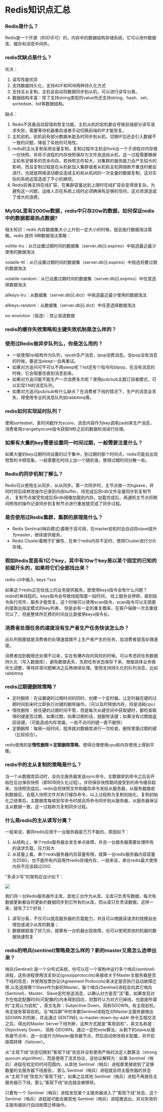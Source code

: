 # Redis知识点汇总

### Redis是什么？
Redis是一个开源（BSD许可）的，内存中的数据结构存储系统，它可以用作数据库、缓存和消息中间件。

### redis优缺点是什么？
优点：

1. 读写性能优异
2. 支持数据持久化，支持AOF和RDB两种持久化方式
3. 支持主从复制，主机会自动将数据同步到从机，可以进行读写分离。
4. 数据结构丰富：除了支持string类型的value外还支持string、hash、set、sortedset、list等数据结构。

缺点：
1. Redis不具备自动容错和恢复功能，主机从机的宕机都会导致前端部分读写请求失败，需要等待机器重启或者手动切换前端的IP才能恢复。
2. 主机宕机，宕机前有部分数据未能及时同步到从机，切换IP后还会引入数据不一致的问题，降低了系统的可用性。
3. redis的主从复制采用全量复制，复制过程中主机会fork出一个子进程对内存做一份快照，并将子进程的内存快照保存为文件发送给从机，这一过程需要确保主机有足够多的空余内存。若快照文件较大，对集群的服务能力会产生较大的影响，而且复制过程是在从机新加入集群或者从机和主机网络断开重连时都会进行，也就是网络波动都会造成主机和从机间的一次全量的数据复制，这对实际的系统运营造成了不小的麻烦。
4. Redis较难支持在线扩容，在集群容量达到上限时在线扩容会变得很复杂。为避免这一问题，运维人员在系统上线时必须确保有足够的空间，这对资源造成了很大的浪费。

### MySQL里有2000w数据，redis中只存20w的数据，如何保证redis中的数据都是热点数据?
相关知识：redis 内存数据集大小上升到一定大小的时候，就会施行数据淘汰策略。redis 提供 6种数据淘汰策略：

voltile-lru：从已设置过期时间的数据集（server.db[i].expires）中挑选最近最少使用的数据淘汰

volatile-ttl：从已设置过期时间的数据集（server.db[i].expires）中挑选将要过期的数据淘汰

volatile-random：从已设置过期时间的数据集（server.db[i].expires）中任意选择数据淘汰

allkeys-lru：从数据集（server.db[i].dict）中挑选最近最少使用的数据淘汰

allkeys-random：从数据集（server.db[i].dict）中任意选择数据淘汰

no-enviction（驱逐）：禁止驱逐数据

### redis的缓存失效策略和主键失效机制是怎么样的？


### 使用过Redis做异步队列么，你是怎么用的？
- 一般使用list结构作为队列，rpush生产消息，lpop消费消息。当lpop没有消息的时候，要适当sleep一会再重试。 
- 如果对方追问可不可以不用sleep呢？list还有个指令叫blpop，在没有消息的时候，它会阻塞住直到消息到来。 
- 如果对方追问能不能生产一次消费多次呢？使用pub/sub主题订阅者模式，可以实现1:N的消息队列。 
- 如果对方追问pub/sub有什么缺点？在消费者下线的情况下，生产的消息会丢失，得使用专业的消息队列如rabbitmq等。 

### redis如何实现延时队列？
使用sortedset，拿时间戳作为score，消息内容作为key调用zadd来生产消息，消费者用zrangebyscore指令获取N秒之前的数据轮询进行处理。

### 如果有大量的key需要设置同一时间过期，一般需要注意什么？ 
如果大量的key过期时间设置的过于集中，到过期的那个时间点，redis可能会出现短暂的卡顿现象。一般需要在时间上加一个随机值，使得过期时间分散一些。

### Redis的同步机制了解么？
Redis可以使用主从同步，从从同步。第一次同步时，主节点做一次bgsave，并同时将后续修改操作记录到内存buffer，待完成后将rdb文件全量同步到复制节点，
复制节点接受完成后将rdb镜像加载到内存。加载完成后，再通知主节点将期间修改的操作记录同步到复制节点进行重放就完成了同步过程。

### 是否使用过Redis集群，集群的原理是什么？ 
- Redis Sentinal(哨兵模式)着眼于高可用，在master宕机时会自动将slave提升为master，继续提供服务。 
- Redis Cluster着眼于扩展性，在单个redis内存不足时，使用Cluster进行分片存储。

### 假如Redis里面有1亿个key，其中有10w个key是以某个固定的已知的前缀开头的，如果将它们全部找出来？
redis-cli中输入: keys *xxx

如果这个redis正在给线上的业务提供服务，那使用keys指令会有什么问题？ redis的单线程的。keys指令会导致线程阻塞一段时间，
线上服务会停顿，直到指令执行完毕，服务才能恢复。这个时候可以使用scan指令，scan指令可以无阻塞的提取出指定模式的key列表，
但是会有一定的重复概率，在客户端做一次去重就可以了，但是整体所花费的时间会比直接用keys指令长。



### 消费者处理任务的速度没有生产者生产任务快该怎么办？
出队列阻塞就是消费者的处理速度跟不上生产者产生的任务，加消费者提高处理速度。 

消费者加到极限还处理不过来，实在有爆内存的风险的时候，可以考虑将任务数据持久化（写入数据库），避免数据丢失，先把任务状态保存下来，根据具体业务做优化调整，等待异常问题解决之后再继续处理。使用支持持久化的队列消息，比如 rabbitmq

### redis过期键删除策略？
- 定时删除：在设置键的过期时间的同时，创建一个定时器，让定时器在键的过期时间到来时立即执行对键的删除操作。（可以及时释放内存，但是消耗cpu）
- 惰性删除：放任键的过期时间不管，但是每次从键空间中获取键时，都检查取得的键是否过期，如果过期，如果过期的话，就删除该键；如果没有过期就返回该键。（可能造成内存泄漏，一些不访问的键一直不删除）
- 定期删除：每隔一段时间，程序就对数据库进行一次检查，删除里面过期的键（比较综合）。

redis使用的是**惰性删除＋定期删除策略**，使得合理使用cpu和内存使用上得到平衡。

### redis中的主从复制的策略是什么？
当一个从数据库启动时，会向主服务器发送sync命令，主数据收到命令之后会开始在后台保存快照（即RDB持久化过程）。并将保存快照期间接受到的命令缓存起来，当快照完成后，redis会将快照文件和缓存命令发给从服务器，从服务器接收到数据后，会载入快照文件并执行缓存命令，以上过程称为复制初始化，复制初始化之结束后，主数据库每收到写命令时就会将命令同步到从服务器，从服务器保证主从数据一致，这一过程称为复制同步过程。

### 什么是redis的主从读写分离？
一般来说，要将redis应用于一台服务器是万万不能的，原因如下：
1. 从结构上，单个redis服务器会发生单点故障，并且一台服务器需要处理所有的请求负载，压力较大
2. 从容量上看，单个redis服务器内存容量有限，就算一台redis服务器内容容量为256G，也不能所有内容用作redis存储内存，一般来说，单台redis最大使用内存不应该超过20G

”多读少写”的架构应设计如下：

![](./1111.png)

我们将一台Redis服务器作主库，其他三台作为从库，主库只负责写数据，每次有数据更新都会将更新的数据同步到它所有的从库，而从库只负责读数据，这样一来，就有了2个好处：
1. 读写分离，不仅可以提高服务器的负载能力，并且可以根据读请求的规模自由增加或减少从库的数量；
2. 数据被赋值了好几份，就算有一台机器出现故障，也可以使用其他的机器的数据快速恢复


### redis的哨兵(sentinel)策略是怎么样的？新的master又是怎么选举出来？
哨兵(Sentinel) 是一个分布式系统，你可以在一个架构中运行多个哨兵(sentinel) 进程，这些进程使用流言协议(gossipprotocols)来接收关于Master主服务器是否下线的信息，并使用投票协议(Agreement Protocols)来决定是否执行自动故障迁移,以及选择哪个Slave作为新的Master。每个哨兵(Sentinel)进程会向其它哨兵(Sentinel)、Master、Slave定时发送消息，以确认对方是否”活”着，如果发现对方在指定配置时间(可配置的)内未得到回应，则暂时认为对方已掉线，也就是所谓的”主观认为宕机” ，英文名称：Subjective Down，简称SDOWN。有主观宕机，肯定就有客观宕机。当“哨兵群”中的多数Sentinel进程在对Master主服务器做出 SDOWN 的判断，并且通过 SENTINEL is-master-down-by-addr 命令互相交流之后，得出的Master Server下线判断，这种方式就是“客观宕机”，英文名称是：Objectively Down， 简称 ODOWN。通过一定的vote算法，从剩下的slave从服务器节点中，选一台提升为Master服务器节点，然后自动修改相关配置，并开启故障转移（failover）。

从“主观下线”状态切换到“客观下线”状态并没有使用严格的法定人数算法（strong quorum algorithm），而是使用了流言协议，该协议解释为：如果 Sentinel（哨兵）进程在给定的时间范围内，从其他 Sentinel（哨兵）进程那里接收到了足够数量的主服务器下线报告， 那么 Sentinel（哨兵）进程就会将主服务器的状态从“主观下线”改变为“客观下线”。如果之后其他 Sentinel（哨兵）进程不再报告主服务器已下线，那么“客观下线”状态就会被移除。

只要有一个 Sentinel（哨兵）进程发现某个主服务器进入了“客观下线”状态，这个 Sentinel（哨兵）进程就可能会被其他 Sentinel（哨兵）进程推选出，并对失效的主服务器执行自动故障迁移操作。
